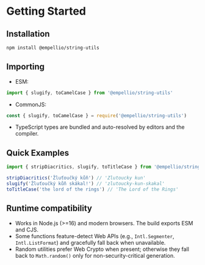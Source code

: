 # Getting Started

## Installation

```bash
npm install @empellio/string-utils
```

## Importing

- ESM:
```ts
import { slugify, toCamelCase } from '@empellio/string-utils'
```

- CommonJS:
```js
const { slugify, toCamelCase } = require('@empellio/string-utils')
```

- TypeScript types are bundled and auto-resolved by editors and the compiler.

## Quick Examples

```ts
import { stripDiacritics, slugify, toTitleCase } from '@empellio/string-utils'

stripDiacritics('Žluťoučký kůň') // 'Zlutoucky kun'
slugify('Žluťoučký kůň skákal!') // 'zlutoucky-kun-skakal'
toTitleCase('the lord of the rings') // 'The Lord of the Rings'
```

## Runtime compatibility

- Works in Node.js (>=16) and modern browsers. The build exports ESM and CJS.
- Some functions feature-detect Web APIs (e.g., `Intl.Segmenter`, `Intl.ListFormat`) and gracefully fall back when unavailable.
- Random utilities prefer Web Crypto when present; otherwise they fall back to `Math.random()` only for non-security-critical generation.
